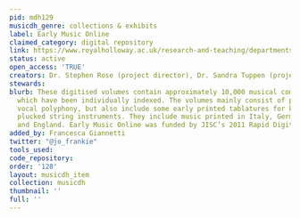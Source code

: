 ```yaml
---
pid: mdh129
musicdh_genre: collections & exhibits
label: Early Music Online
claimed_category: digital repository
link: https://www.royalholloway.ac.uk/research-and-teaching/departments-and-schools/music/research/research-projects-and-centres/early-music-online/
status: active
open_access: 'TRUE'
creators: Dr. Stephen Rose (project director), Dr. Sandra Tuppen (project manager)
stewards: 
blurb: These digitised volumes contain approximately 10,000 musical compositions,
  which have been individually indexed. The volumes mainly consist of partbooks of
  vocal polyphony, but also include some early printed tablatures for keyboard or
  plucked string instruments. They include music printed in Italy, Germany, France
  and England. Early Music Online was funded by JISC’s 2011 Rapid Digitisation Programme.
added_by: Francesca Giannetti
twitter: "@jo_frankie"
tools_used: 
code_repository: 
order: '128'
layout: musicdh_item
collection: musicdh
thumbnail: ''
full: ''
---
```


